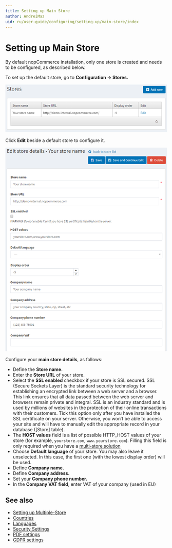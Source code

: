 ```yaml
---
title: Setting up Main Store
author: AndreiMaz
uid: ru/user-guide/configuring/setting-up/main-store/index
---
```

# Setting up Main Store

By default nopCommerce installation, only one store is created and needs to be configured, as described below.

To set up the default store, go to **Configuration → Stores.**

![mainstore](_static/index/mainstore.png)

Click **Edit** beside a default store to configure it.

![editstore](_static/index/Store-Edit.png)

Configure your **main store details**, as follows:

* Define the **Store name.**
* Enter the **Store URL** of your store.
* Select the **SSL enabled** checkbox if your store is SSL secured. SSL (Secure Sockets Layer) is the standard security technology for establishing an encrypted link between a web server and a browser. This link ensures that all data passed between the web server and browsers remain private and integral. SSL is an industry standard and is used by millions of websites in the protection of their online transactions with their customers. Tick this option only after you have installed the SSL certificate on your server. Otherwise, you won’t be able to access your site and will have to manually edit the appropriate record in your database ([Store] table).
* The **HOST values** field is a list of possible HTTP_HOST values of your store (for example, `yourstore.com`, `www.yourstore.com`). Filling this field is only required when you have a [multi-store solution](xref:ru/user-guide/configuring/setting-up/main-store/multiple-store)
* Choose **Default language** of your store. You may also leave it unselected. In this case, the first one (with the lowest display order) will be used.
* Define **Company name.**
* Define **Company address.**
* Set your **Company phone number.**
* In the **Company VAT field**, enter VAT of your company (used in EU)

## See also

* [Setting up Multiple-Store](xref:ru/user-guide/configuring/setting-up/main-store/multiple-store)
* [Countries](xref:ru/user-guide/configuring/setting-up/main-store/countries)
* [Languages](xref:ru/user-guide/configuring/setting-up/main-store/languages)
* [Security Settings](xref:ru/user-guide/configuring/setting-up/main-store/security-settings)
* [PDF settings](xref:ru/user-guide/configuring/setting-up/main-store/pdf-settings)
* [GDPR settings](xref:ru/user-guide/configuring/setting-up/main-store/gdpr-settings)
